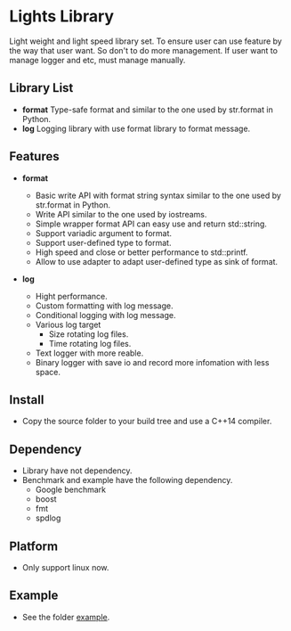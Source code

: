 # Lights Library
Light weight and light speed library set.
To ensure user can use feature by the way that user want. So don't to do more management.
If user want to manage logger and etc, must manage manually.

## Library List
- **format**  Type-safe format and similar to the one used by str.format in Python.
- **log**     Logging library with use format library to format message.

## Features
- **format**
	- Basic write API with format string syntax similar to the one used by str.format in Python.
	- Write API similar to the one used by iostreams.
	- Simple wrapper format API can easy use and return std::string.
	- Support variadic argument to format.
	- Support user-defined type to format.
	- High speed and close or better performance to std::printf.
	- Allow to use adapter to adapt user-defined type as sink of format.

- **log**
	- Hight performance.
	- Custom formatting with log message.
	- Conditional logging with log message.
	- Various log target
		- Size rotating log files.
		- Time rotating log files.
	- Text logger with more reable.
	- Binary logger with save io and record more infomation with less space.

## Install
- Copy the source folder to your build tree and use a C++14 compiler.

## Dependency
- Library have not dependency.
- Benchmark and example have the following dependency.
	- Google benchmark
	- boost
	- fmt
	- spdlog

## Platform
- Only support linux now.

## Example
- See the folder [example](https://github.com/wherewindblow/lights/tree/master/example).